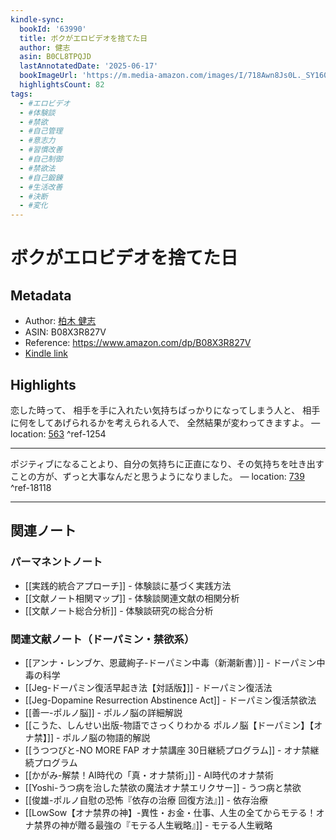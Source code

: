 ```yaml
---
kindle-sync:
  bookId: '63990'
  title: ボクがエロビデオを捨てた日
  author: 健志
  asin: B0CL8TPQJD
  lastAnnotatedDate: '2025-06-17'
  bookImageUrl: 'https://m.media-amazon.com/images/I/718Awn8Js0L._SY160.jpg'
  highlightsCount: 82
tags:
  - #エロビデオ
  - #体験談
  - #禁欲
  - #自己管理
  - #意志力
  - #習慣改善
  - #自己制御
  - #禁欲法
  - #自己鍛錬
  - #生活改善
  - #決断
  - #変化
---
```

# ボクがエロビデオを捨てた日
## Metadata
* Author: [柏木 健志](https://www.amazon.comundefined)
* ASIN: B08X3R827V
* Reference: https://www.amazon.com/dp/B08X3R827V
* [Kindle link](kindle://book?action=open&asin=B08X3R827V)

## Highlights
恋した時って、 相手を手に入れたい気持ちばっかりになってしまう人と、 相手に何をしてあげられるかを考えられる人で、 全然結果が変わってきますよ。 — location: [563](kindle://book?action=open&asin=B08X3R827V&location=563) ^ref-1254

---
ポジティブになることより、自分の気持ちに正直になり、その気持ちを吐き出すことの方が、ずっと大事なんだと思うようになりました。 — location: [739](kindle://book?action=open&asin=B08X3R827V&location=739) ^ref-18118

---

## 関連ノート

### パーマネントノート
- [[実践的統合アプローチ]] - 体験談に基づく実践方法
- [[文献ノート相関マップ]] - 体験談関連文献の相関分析
- [[文献ノート総合分析]] - 体験談研究の総合分析

### 関連文献ノート（ドーパミン・禁欲系）
- [[アンナ・レンブケ、恩蔵絢子-ドーパミン中毒（新潮新書）]] - ドーパミン中毒の科学
- [[Jeg-ドーパミン復活早起き法【対話版】]] - ドーパミン復活法
- [[Jeg-Dopamine Resurrection Abstinence Act]] - ドーパミン復活禁欲法
- [[善一-ポルノ脳]] - ポルノ脳の詳細解説
- [[こうた、しんせい出版-物語でさっくりわかる ポルノ脳【ドーパミン】【オナ禁】]] - ポルノ脳の物語的解説
- [[うつつびと-NO MORE FAP オナ禁講座 30日継続プログラム]] - オナ禁継続プログラム
- [[かがみ-解禁！AI時代の「真・オナ禁術」]] - AI時代のオナ禁術
- [[Yoshi-うつ病を治した禁欲の魔法オナ禁エリクサー]] - うつ病と禁欲
- [[俊雄-ポルノ自慰の恐怖『依存の治療 回復方法』]] - 依存治療
- [[LowSow【オナ禁界の神】-異性・お金・仕事、人生の全てからモテる！オナ禁界の神が贈る最強の『モテる人生戦略』]] - モテる人生戦略
